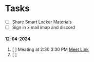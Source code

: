 # Tasks

- [ ] Share Smart Locker Materials
- [ ] Sign in x mail imap and discord

#### 12-04-2024
1. [ ] Meating at 2:30 3:30 PM [Meet Link](https://meet.google.com/pyb-xxfd-tbh)
2. [ ] 